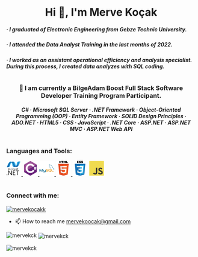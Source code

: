 <h1 align="center">Hi 👋, I'm Merve Koçak</h1>
<h5> · I graduated of Electronic Engineering from Gebze Technic University.</h5>
<h5> · I attended the Data Analyst Training in the last months of 2022.</h5>
<h5> · I worked as an assistant operational efficiency and analysis specialist. During this process, I created data analyzes with SQL coding.</h5>

# <h3 align="center"> 🔭 I am currently a BilgeAdam Boost Full Stack Software Developer Training Program Participant.</h3>
<h5 align="center">C# · Microsoft SQL Server · .NET Framework · Object-Oriented Programming (OOP) · Entity Framework · SOLID Design Principles · ADO.NET ·  HTML5 · CSS · JavaScript · .NET Core ·  ASP.NET · ASP.NET MVC · ASP.NET Web API</h5>

# <h3 align="left">Languages and Tools:</h3>
<p align="left">
      <a href="https://dotnet.microsoft.com/" target="_blank" rel="noreferrer"> <img src="https://raw.githubusercontent.com/devicons/devicon/master/icons/dot-net/dot-net-original-wordmark.svg" alt="dotnet" width="40" height="40"/> </a>
  <a href="https://www.w3schools.com/cs/" target="_blank" rel="noreferrer"> <img src="https://raw.githubusercontent.com/devicons/devicon/master/icons/csharp/csharp-original.svg" alt="csharp" width="40" height="40"/> </a>
    <a href="https://www.mysql.com/" target="_blank" rel="noreferrer"> <img src="https://raw.githubusercontent.com/devicons/devicon/master/icons/mysql/mysql-original-wordmark.svg" alt="mysql" width="40" height="40"/> </a> 
    <a href="https://www.w3.org/html/" target="_blank" rel="noreferrer"> <img src="https://raw.githubusercontent.com/devicons/devicon/master/icons/html5/html5-original-wordmark.svg" alt="html5" width="40" height="40"/> </a> 
  <a href="https://www.w3schools.com/css/" target="_blank" rel="noreferrer"> <img src="https://raw.githubusercontent.com/devicons/devicon/master/icons/css3/css3-original-wordmark.svg" alt="css3" width="40" height="40"/></a>
  <a href="https://developer.mozilla.org/en-US/docs/Web/JavaScript" target="_blank" rel="noreferrer"> <img src="https://raw.githubusercontent.com/devicons/devicon/master/icons/javascript/javascript-original.svg" alt="javascript" width="40" height="40"/> </a> 

# <h3 align="left">Connect with me:</h3>
<p align="left">
<a href="https://linkedin.com/in/mervekocakk" target="blank"><img align="center" src="https://raw.githubusercontent.com/rahuldkjain/github-profile-readme-generator/master/src/images/icons/Social/linked-in-alt.svg" alt="mervekocakk" height="30" width="40" /></a> 

- 📫 How to reach me mervekoocak@gmail.com



<p><img align="left" src="https://github-readme-stats.vercel.app/api/top-langs?username=mervekck&show_icons=true&locale=en&layout=compact" alt="mervekck" /></p>
<p>&nbsp;<img align="center" src="https://github-readme-stats.vercel.app/api?username=mervekck&show_icons=true&locale=en" alt="mervekck" /></p>
<p><img align="center" src="https://github-readme-streak-stats.herokuapp.com/?user=mervekck&" alt="mervekck" /></p>

<!--
**mervekck/mervekck** is a ✨ _special_ ✨ repository because its `README.md` (this file) appears on your GitHub profile.

Here are some ideas to get you started:

- 🔭 I’m currently working on ...
- 🌱 I’m currently learning ...
- 👯 I’m looking to collaborate on ...
- 🤔 I’m looking for help with ...
- 💬 Ask me about ...
- 📫 How to reach me: ...
- 😄 Pronouns: ...
- ⚡ Fun fact: ...
-->
